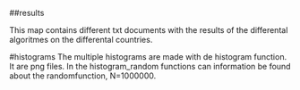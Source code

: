 ##results

This map contains different txt documents with the results of the differental algoritmes on the differental countries. 

#histograms
The multiple histograms are made with de histogram function. It are png files. 
In the histogram_random functions can information be found about the randomfunction, N=1000000. 